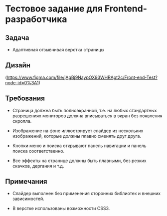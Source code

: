 # Тестовое задание для Frontend-разработчика

## Задача

- Адаптивная отзывчивая верстка страницы

## Дизайн

(https://www.figma.com/file/jAgBj9NaypOX93WHRAgt2c/Front-end-Test?node-id=0%3A1)

## Требования

- Страница должна быть полноэкранной, т.е. на любых стандартных разрешениях мониторов должна вписываться в экран без появления скролла.

- Изображение на фоне иллюстрирует слайдер из нескольких изображений, которые должны плавно сменять друг друга.

- Кнопки меню и поиска открывают панель навигации и панель поиска соответственно.

- Все эффекты на странице должны быть плавными, без резких скачков, дергания и т.д.

## Примечания

- Слайдер выполнен без применения сторонних библиотек и внешних зависимостей.

- В верстке использованы возможности CSS3.
